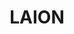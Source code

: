 ---
codehost: https://github.com/https://github.com/LAION-AI
logohandle: laionai
sort: laion
title: LAION
website: https://laion.ai/
---
